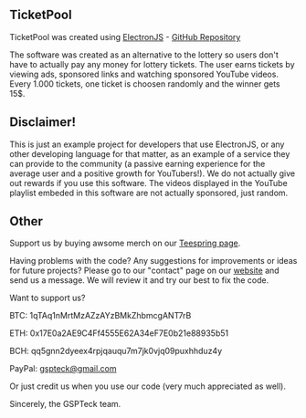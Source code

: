 ## TicketPool

TicketPool was created using [ElectronJS](https://www.electronjs.org) - [GitHub Repository](https://github.com/electron)

The software was created as an alternative to the lottery so users don't have to actually pay any money for lottery tickets.
The user earns tickets by viewing ads, sponsored links and watching sponsored YouTube videos.
Every 1.000 tickets, one ticket is choosen randomly and the winner gets 15$.

## Disclaimer!

This is just an example project for developers that use ElectronJS, or any other developing language for that matter, as an example of a service they can provide to the community (a passive earning experience for the average user and a positive growth for YouTubers!).
We do not actually give out rewards if you use this software.
The videos displayed in the YouTube playlist embeded in this software are not actually sponsored, just random.

## Other

Support us by buying awsome merch on our [Teespring page](https://teespring.com/it/stores/gspteck-2).

Having problems with the code? Any suggestions for improvements or ideas for future projects? 
Please go to our "contact" page on our [website](https://gspteck.wixsite.com/gspteck/) and send us a message.
We will review it and try our best to fix the code.

Want to support us?

BTC: 1qTAq1nMrtMzAZzAYzBMkZhbmcgANT7rB

ETH: 0x17E0a2AE9C4Ff4555E62A34eF7E0b21e88935b51

BCH: qq5gnn2dyeex4rpjqauqu7m7jk0vjq09puxhhduz4y

PayPal: [gspteck@gmail.com](https://paypal.me/gspteck)

Or just credit us when you use our code (very much appreciated as well).



Sincerely,
the GSPTeck team.